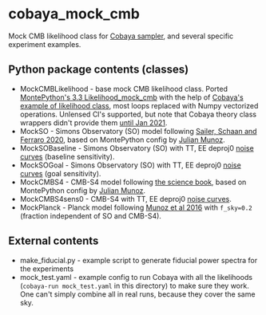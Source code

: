 # cobaya_mock_cmb
Mock CMB likelihood class for [Cobaya sampler](https://github.com/CobayaSampler/cobaya), and several specific experiment examples.

## Python package contents (classes)

* MockCMBLikelihood - base mock CMB likelihood class. Ported [MontePython's 3.3 Likelihood_mock_cmb](https://github.com/brinckmann/montepython_public/blob/master/montepython/likelihood_class.py) with the help of [Cobaya's example of likelihood class](https://cobaya.readthedocs.io/en/latest/cosmo_external_likelihood_class.html), most loops replaced with Numpy vectorized operations. Unlensed Cl's supported, but note that Cobaya theory class wrappers didn't provide them [until Jan 2021](https://github.com/CobayaSampler/cobaya/commit/6af50e519a294b2bde82257d88bf636710c1ea64).
* MockSO - Simons Observatory (SO) model following [Sailer, Schaan and Ferraro 2020](https://arxiv.org/abs/2007.04325), based on MontePython config by [Julian Munoz](https://github.com/JulianBMunoz).
* MockSOBaseline - Simons Observatory (SO) with TT, EE deproj0 [noise curves](https://simonsobservatory.org/assets/supplements/20180822_SO_Noise_Public.tgz) (baseline sensitivity).
* MockSOGoal - Simons Observatory (SO) with TT, EE deproj0 [noise curves](https://simonsobservatory.org/assets/supplements/20180822_SO_Noise_Public.tgz) (goal sensitivity).
* MockCMBS4 - CMB-S4 model following [the science book](https://arxiv.org/abs/1907.04473), based on MontePython config by [Julian Munoz](https://github.com/JulianBMunoz).
* MockCMBS4sens0 - CMB-S4 with TT, EE deproj0 [noise curves](http://sns.ias.edu/~jch/S4_190604d_2LAT_Tpol_default_noisecurves.tgz).
* MockPlanck - Planck model following [Munoz et al 2016](https://arxiv.org/abs/1611.05883) with `f_sky=0.2` (fraction independent of SO and CMB-S4).

## External contents
* make_fiducial.py - example script to generate fiducial power spectra for the experiments
* mock_test.yaml - example config to run Cobaya with all the likelihoods (`cobaya-run mock_test.yaml` in this directory) to make sure they work. One can't simply combine all in real runs, because they cover the same sky.
